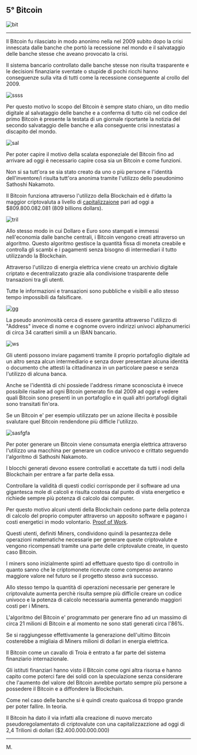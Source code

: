 ## 5° ₿itcoin

![bit](https://i.ibb.co/Q9FnPkF/Screenshot-2022-01-26-142700.png)

---

Il Bitcoin fu rilasciato in modo anonimo nella nel 2009 subito dopo la crisi innescata dalle banche che portò la recessione nel mondo e il salvataggio delle banche stesse che aveano provocato la crisi.

Il sistema bancario controllato dalle banche stesse non risulta trasparente e le decisioni finanziarie sventate o stupide di pochi ricchi hanno conseguenze sulla vita di tutti come la recessione conseguente al crollo del 2009.

![ssss](https://i.ibb.co/bJpkR0z/bitcas.png)

Per questo motivo lo scopo del Bitcoin è sempre stato chiaro, un dito medio digitale al salvataggio delle banche e a conferma di tutto ciò nel codice del primo Bitcoin è presente la testata di un giornale riportante la notizia del secondo salvataggio delle banche e alla conseguente crisi innestatasi a discapito del mondo.

![sal](https://i.ibb.co/xMsZMDD/Screenshot-2022-01-26-141449.png)

Per poter capire il motivo della scalata esponeziale del Bitcoin fino ad arrivare ad oggi è necessario capire cosa sia un Bitcoin e come funzioni.

Non si sa tutt'ora se sia stato creato da uno o più persone e l'identità dell'inventore/i risulta tutt'ora anonima tramite  l'utilizzo dello pseudonimo Sathoshi Nakamoto.

Il Bitcoin funziona attraverso l'utilizzo della Blockchain ed è difatto la maggior criptovaluta a livello di [capitalizzaione](https://www.meteofinanza.com/capitalizzazione-di-mercato/) pari ad oggi a $809.800.082.081 (809  billions dollars).

![tril](https://i.ibb.co/m69PcCW/trillion.jpg)

Allo stesso modo in cui Dollaro e Euro sono stampati e immessi nell'economia dalle banche centrali, i Bitcoin vengono creati attraverso un algoritmo.
Questo algoritmo gestisce la quantità fissa di moneta creabile e controlla gli scambi e i pagamenti senza bisogno di intermediari il tutto utilizzando la Blockchain.

Attraverso l'utilizzo di energia elettrica viene creato un archivio digitale criptato e decentralizzato grazie alla condivisione trasparente delle transazioni tra gli utenti.

Tutte le informazioni e transazioni sono pubbliche e visibili e allo stesso tempo impossibili da falsificare. 

![gg](https://i.ibb.co/fx9Vrr6/ss.png)

La pseudo anonimosità cerca di essere garantita attraverso l'utilizzo di "Address" invece di nome e cognome ovvero indirizzi univoci alphanumerici di circa 34 caratteri simili a un IBAN bancario.

![ws](https://i.ibb.co/sVV4m9w/Bitc1.png)

Gli utenti possono inviare pagamenti tramite il proprio portafoglio digitale ad un altro senza alcun intermediario e senza dover presentare alcuna identità o documento che attesti la cittadinanza in un particolare paese e senza l'utilizzo di alcuna banca.

Anche se l'identità di chi possiede l'address rimane sconosciuta è invece possibile risalire ad ogni Bitcoin generato fin dal 2009 ad oggi e vedere quali Bitcoin sono presenti in un portafoglio e in quali altri portafogli digitali sono transitati fin'ora.

Se un Bitcoin e' per esempio utilizzato per un azione illecita è possibile svalutare quel Bitcoin rendendone più difficle l'utilizzo.

![sasfgfa](https://i.ibb.co/WHzxGMp/dd.png)

Per poter generare un Bitcoin viene consumata energia elettrica attraverso l'utilizzo una macchina per generare un codice univoco e crittato seguendo l'algoritmo di Sathoshi Nakamoto.

I blocchi generati devono essere controllati e accettate da tutti i nodi della Blockchain per entrare a far parte della essa.

Controllare la validità di questi codici corrisponde per il software ad una gigantesca mole di calcoli e risulta costosa dal punto di vista energetico e richiede sempre più potenza di calcolo dai computer.

Per questo motivo alcuni utenti della Blockchain cedono parte della potenza di calcolo del proprio computer attraverso un apposito software e pagano i costi energetici in modo volontario. [Proof of Work](https://it.wikipedia.org/wiki/Proof-of-work).

Questi utenti, definiti Miners, condividono quindi la pesantezza delle operazioni matematiche necessarie per generare queste criptovalute e vengono ricompensati tramite una parte delle criptovalute create, in questo caso Bitcoin. 

I miners sono inizialmente spinti ad effettuare questo tipo di controllo in quanto sanno che le criptomonete ricevute come compenso avranno maggiore valore nel futuro se il progetto stesso avrà successo.

Allo stesso tempo la quantità di operazioni necessarie per generare le criptovalute aumenta perchè risulta sempre più difficile creare un codice univoco e la potenza di calcolo necessaria aumenta generando maggiori costi per i Miners.

L'algoritmo del Bitcoin e' programmato per generare fino ad un massimo di circa 21 milioni di Bitcoin e al momento ne sono stati generati circa l'86%. 

Se si raggiungesse effettivamente la generazione dell'ultimo Bitcoin costerebbe a migliaia di Miners milioni di dollari in energia elettrica.

Il Bitcoin come un cavallo di Troia è entrato a far parte del sistema finanziario internazionale.

Gli istituti finanziari hanno visto il Bitcoin come ogni altra risorsa e hanno capito come poterci fare dei soldi con la speculazione senza considerare che l'aumento del valore del Bitcoin avrebbe portato sempre più persone a possedere il Bitcoin e a diffondere la Blockchain.

Come nel caso delle banche si è quindi creato qualcosa di troppo grande per poter fallire. In teoria.

Il Bitcoin ha dato il via infatti alla creazione di nuovo mercato pseudoregolamentato di criptovalute con una capitalizzazzione ad oggi di 2,4 Trilioni di dollari ($2.400.000.000.000)

---
M.
